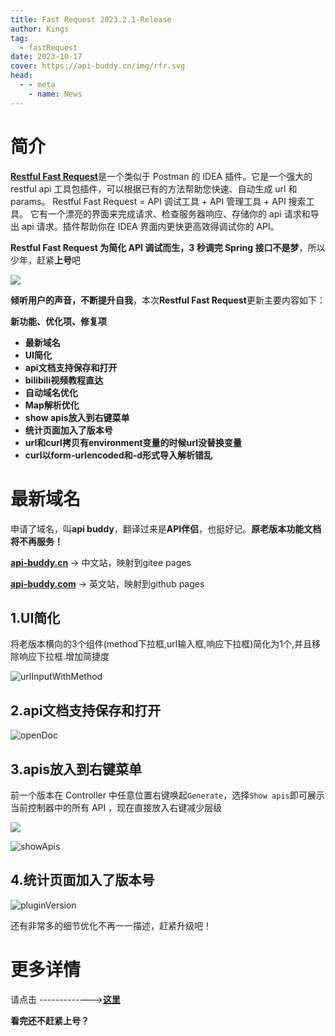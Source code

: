 ```yaml
---
title: Fast Request 2023.2.1-Release
author: Kings
tag:
  - fastRequest
date: 2023-10-17
cover: https://api-buddy.cn/img/rfr.svg
head:
  - - meta
    - name: News
---
```


# 简介

[**Restful Fast Request**](https://www.oschina.net/action/GoToLink?url=https%3A%2F%2Fplugins.jetbrains.com%2Fplugin%2F16988-restful-fast-request)是一个类似于 Postman 的 IDEA 插件。它是一个强大的 restful api 工具包插件，可以根据已有的方法帮助您快速、自动生成 url 和 params。 Restful Fast Request = API 调试工具 + API 管理工具 + API 搜索工具。 它有一个漂亮的界面来完成请求、检查服务器响应、存储你的 api 请求和导出 api 请求。插件帮助你在 IDEA 界面内更快更高效得调试你的 API。

**Restful Fast Request 为简化 API 调试而生，3 秒调完 Spring 接口不是梦**，所以少年，赶紧**上号**吧

![](https://oscimg.oschina.net/oscnet/up-2c30405e687d4f8e9163f8973fe3126c029.gif)

**倾听用户的声音，不断提升自我**，本次**Restful Fast Request**更新主要内容如下：

**新功能、优化项、修复项**

-   **最新域名**
-   **UI简化**
-   **api文档支持保存和打开**
-   **bilibili视频教程直达**
-   **自动域名优化**
-   **Map解析优化**
-   **show apis放入到右键菜单**
-   **统计页面加入了版本号**
-   **url和curl拷贝有environment变量的时候url没替换变量**
-   **curl以form-urlencoded和-d形式导入解析错乱**

# 最新域名

申请了域名，叫**api buddy**，翻译过来是**API伴侣**，也挺好记。**原老版本功能文档将不再服务！**

[**api-buddy.cn**](https://api-buddy.cn) -> 中文站，映射到gitee pages

[**api-buddy.com**](https://api-buddy.com) -> 英文站，映射到github pages

## 1.UI简化

将老版本横向的3个组件(method下拉框,url输入框,响应下拉框)简化为1个,并且移除响应下拉框.增加简捷度

![urlInputWithMethod](https://api-buddy.cn/img/2023.2.1/urlInputWithMethod.png)

## 2.api文档支持保存和打开

![openDoc](https://api-buddy.cn/img/2023.2.1/openDoc.png)

## 3.apis放入到右键菜单

前一个版本在 Controller 中任意位置右键唤起`Generate`，选择`Show apis`即可展示当前控制器中的所有 API ，现在直接放入右键减少层级

![](https://oscimg.oschina.net/oscnet/up-c949787f3df0d747357f01318c6ab5350a8.png)

![showApis](https://dromara.gitee.io/fast-request/img/2023.1.9/showApis.gif)

## 4.统计页面加入了版本号

![pluginVersion](https://api-buddy.cn/img/2023.2.1/pluginVersion.png)

还有非常多的细节优化不再一一描述，赶紧升级吧！

# 更多详情

请点击 ------------->[**这里**](https://api-buddy.cn/guide/history.html)

**看完还不赶紧上号？**